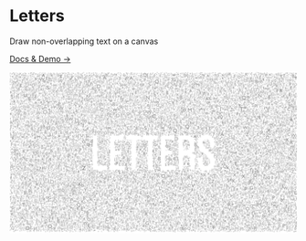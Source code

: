 # Letters
Draw non-overlapping text on a canvas

[Docs & Demo →](http://adamschwartz.co/letters)

![](images/letters.png)
